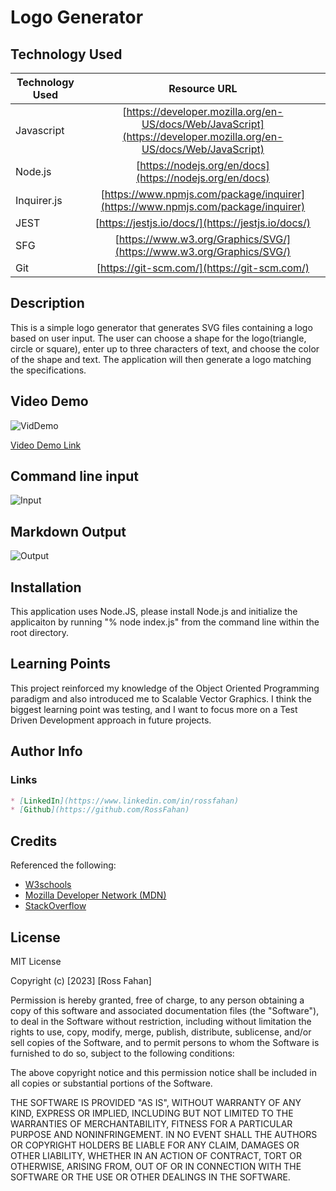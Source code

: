 # Logo Generator

## Technology Used 

| Technology Used         | Resource URL           | 
| ------------- |:-------------:| 
| Javascript | [https://developer.mozilla.org/en-US/docs/Web/JavaScript](https://developer.mozilla.org/en-US/docs/Web/JavaScript)     |    
| Node.js | [https://nodejs.org/en/docs](https://nodejs.org/en/docs)     |  
| Inquirer.js | [https://www.npmjs.com/package/inquirer](https://www.npmjs.com/package/inquirer)     |  
| JEST | [https://jestjs.io/docs/](https://jestjs.io/docs/)     |  
| SFG | [https://www.w3.org/Graphics/SVG/](https://www.w3.org/Graphics/SVG/)     |
| Git | [https://git-scm.com/](https://git-scm.com/)     |    

## Description 

This is a simple logo generator that generates SVG files containing a logo based on user input. The user can choose a shape for the logo(triangle, circle or square), enter up to three characters of text, and choose the color of the shape and text. The application will then generate a logo matching the specifications.


## Video Demo
![VidDemo](./demos/DemoGif.gif)

[Video Demo Link](https://drive.google.com/file/d/1IS9tHp5lGHIYXS9u89JUktmweeDDtha1/)

## Command line input
![Input](./demos/command-line.png)

## Markdown Output
![Output](./demos/output.png)

## Installation 

This application uses Node.JS, please install Node.js and initialize the applicaiton by running "% node index.js" from the command line within the root directory.

## Learning Points 

This project reinforced my knowledge of the Object Oriented Programming paradigm and also introduced me to Scalable Vector Graphics. I think the biggest learning point was testing, and I want to focus more on a Test Driven Development approach in future projects.

## Author Info
### Links

```md
* [LinkedIn](https://www.linkedin.com/in/rossfahan)
* [Github](https://github.com/RossFahan)
```


## Credits

Referenced the following:
* [W3schools](https://www.w3schools.com/)
* [Mozilla Developer Network (MDN)](https://developer.mozilla.org/)
* [StackOverflow](https://stackoverflow.com)

## License

MIT License

Copyright (c) [2023] [Ross Fahan]

Permission is hereby granted, free of charge, to any person obtaining a copy
of this software and associated documentation files (the "Software"), to deal
in the Software without restriction, including without limitation the rights
to use, copy, modify, merge, publish, distribute, sublicense, and/or sell
copies of the Software, and to permit persons to whom the Software is
furnished to do so, subject to the following conditions:

The above copyright notice and this permission notice shall be included in all
copies or substantial portions of the Software.

THE SOFTWARE IS PROVIDED "AS IS", WITHOUT WARRANTY OF ANY KIND, EXPRESS OR
IMPLIED, INCLUDING BUT NOT LIMITED TO THE WARRANTIES OF MERCHANTABILITY,
FITNESS FOR A PARTICULAR PURPOSE AND NONINFRINGEMENT. IN NO EVENT SHALL THE
AUTHORS OR COPYRIGHT HOLDERS BE LIABLE FOR ANY CLAIM, DAMAGES OR OTHER
LIABILITY, WHETHER IN AN ACTION OF CONTRACT, TORT OR OTHERWISE, ARISING FROM,
OUT OF OR IN CONNECTION WITH THE SOFTWARE OR THE USE OR OTHER DEALINGS IN THE
SOFTWARE.